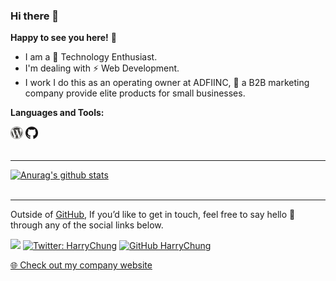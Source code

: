 ### Hi there 👋

<!--<img align="right" alt="GIF" src="https://magiccopy.xyz/assets/images/hadder.gif" width="500" height="320" />-->

**Happy to see you here!** :star_struck: <br> 
- I am a 🚀 Technology Enthusiast. 
- I'm dealing with ⚡ Web Development. 
- I work I do this as an operating owner at ADFIINC, 💪 a B2B marketing company provide elite products for small businesses.

**Languages and Tools:**  

<code><img height="20" src="https://raw.githubusercontent.com/github/explore/80688e429a7d4ef2fca1e82350fe8e3517d3494d/topics/wordpress/wordpress.png"></code>
<code><img height="20" src="https://raw.githubusercontent.com/github/explore/78df643247d429f6cc873026c0622819ad797942/topics/github/github.png"></code>
<br />
<br />

---
<!--[![Top Langs](https://github-readme-stats.vercel.app/api/top-langs/?username=harrychungme&layout=compact)](https://github.com/harrychungme/github-readme-stats)-->
[![Anurag's github stats](https://github-readme-stats.vercel.app/api?username=innhank)](https://github.com/innhank/github-readme-stats)
<br />
<br />

---
Outside of [GitHub](https://github.com/innhank/), If you’d like to get in touch, feel free to say hello 👋 through any of the social links below. 


![](https://komarev.com/ghpvc/?username=innhank&color=blue&label=Profile+Views)
[![Twitter: HarryChung](https://img.shields.io/twitter/follow/innhank?style=social)](https://twitter.com/harrychungme)
[![GitHub HarryChung](https://img.shields.io/github/followers/innhank?label=follow&style=social)](https://github.com/harrychungme)


<p><a href="https://adfiinc.com">🌐 Check out my company website</a></p>

<!--<code><img height="20" src="https://raw.githubusercontent.com/github/explore/80688e429a7d4ef2fca1e82350fe8e3517d3494d/topics/mysql/mysql.png"></code>-->
<!--<code><img height="20" src="https://raw.githubusercontent.com/github/explore/80688e429a7d4ef2fca1e82350fe8e3517d3494d/topics/firebase/firebase.png"></code>-->
<!--<code><img height="20" src="https://raw.githubusercontent.com/github/explore/80688e429a7d4ef2fca1e82350fe8e3517d3494d/topics/git/git.png"></code>-->

<!--
**innhank/innhank** is a ✨ _special_ ✨ repository because its `README.md` (this file) appears on your GitHub profile.

Here are some ideas to get you started:

- 🔭 I’m currently working on ...
- 🌱 I’m currently learning ...
- 👯 I’m looking to collaborate on ...
- 🤔 I’m looking for help with ...
- 💬 Ask me about ...
- 📫 How to reach me: ...
- 😄 Pronouns: ...
- ⚡ Fun fact: ...
-->
